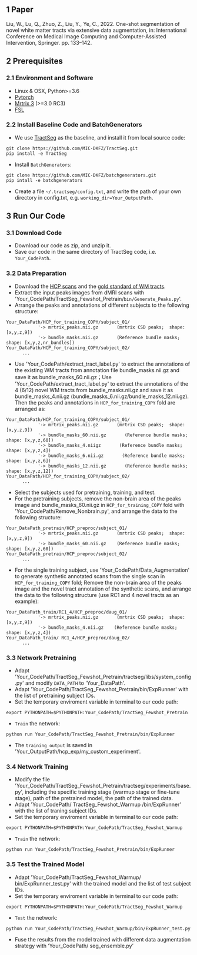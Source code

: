 ## 1 Paper
Liu, W., Lu, Q., Zhuo, Z., Liu, Y., Ye, C., 2022. One-shot segmentation of novel white matter tracts via extensive data augmentation, in: International Conference on Medical Image Computing and Computer-Assisted Intervention, Springer. pp. 133–142.


## 2 Prerequisites
### 2.1 Environment and Software
* Linux & OSX, Python>=3.6
* [Pytorch](https://pytorch.org/)
* [Mrtrix 3](https://mrtrix.readthedocs.io/en/latest/installation/build_from_source.html) (>=3.0 RC3)
* [FSL](https://fsl.fmrib.ox.ac.uk/fsl/fslwiki/FslInstallation) 
### 2.2 Install Baseline Code and BatchGenerators
* We use [TractSeg](https://github.com/MIC-DKFZ/TractSeg/) as the baseline, and install it from local source code:
```
git clone https://github.com/MIC-DKFZ/TractSeg.git
pip install -e TractSeg
```
* Install `BatchGenerators`:
```
git clone https://github.com/MIC-DKFZ/batchgenerators.git
pip intall -e batchgenerators
```
* Create a file `~/.tractseg/config.txt`, and write the path of your own directory in config.txt, e.g. `working_dir=Your_OutputPath`.


## 3 Run Our Code
### 3.1 Download Code
* Download our code as zip, and unzip it.
* Save our code in the same directory of TractSeg code, i.e. `Your_CodePath`.
### 3.2 Data Preparation
* Download the [HCP scans](https://db.humanconnectome.org) and the [gold standard of WM tracts](https://db.humanconnectome.org).
* Extract the input peaks images from dMRI scans with 'Your_CodePath/TractSeg_Fewshot_Pretrain/`bin/Generate_Peaks.py`'.
* Arrange the peaks and annotations of different subjects to the following structure:
```
Your_DataPath/HCP_for_training_COPY/subject_01/
            '-> mrtrix_peaks.nii.gz       (mrtrix CSD peaks;  shape: [x,y,z,9])
            '-> bundle_masks.nii.gz       (Reference bundle masks; shape: [x,y,z,nr_bundles])
Your_DataPath/HCP_for_training_COPY/subject_02/
      ...
```
* Use 'Your_CodePath/extract_tract_label.py' to extract the annotations of the existing WM tracts from annotation file bundle_masks.nii.gz and save it as bundle_masks_60.nii.gz；Use 'Your_CodePath/extract_tract_label.py' to extract the annotations of the 4 (6/12) novel WM tracts from bundle_masks.nii.gz and save it as bundle_masks_4.nii.gz (bundle_masks_6.nii.gz/bundle_masks_12.nii.gz). Then the peaks and annotations in `HCP_for_training_COPY` fold are arranged as:
```
Your_DataPath/HCP_for_training_COPY/subject_01/
            '-> mrtrix_peaks.nii.gz       (mrtrix CSD peaks;  shape: [x,y,z,9])
            '-> bundle_masks_60.nii.gz       (Reference bundle masks; shape: [x,y,z,60])
            '-> bundle_masks_4.niigz       (Reference bundle masks; shape: [x,y,z,4])
            '-> bundle_masks_6.nii.gz       (Reference bundle masks; shape: [x,y,z,6])
            '-> bundle_masks_12.nii.gz       (Reference bundle masks; shape: [x,y,z,12])
Your_DataPath/HCP_for_training_COPY/subject_02/
      ...
```
*  Select the subjects used for pretraining, training, and test.
* For the pretraining subjects, remove the non-brain area of the peaks image and bundle_masks_60.nii.gz in `HCP_for_training_COPY` fold with 'Your_CodePath/Remove_Nonbrain.py', and arrange the data to the following structure:
```
Your_DataPath_pretrain/HCP_preproc/subject_01/
            '-> mrtrix_peaks.nii.gz       (mrtrix CSD peaks;  shape: [x,y,z,9])
            '-> bundle_masks_60.nii.gz    (Reference bundle masks;  shape: [x,y,z,60])
Your_DataPath_pretrain/HCP_preproc/subject_02/
      ...
```
* For the single training subject, use 'Your_CodePath/Data_Augmentation' to generate synthetic annotated scans from the single scan in `HCP_for_training_COPY` fold; Remove the non-brain area of the peaks image and the novel tract annotation of the synthetic scans, and arrange the data to the following structure (use RC1 and 4 novel tracts as an example):
```
Your_DataPath_train/RC1_4/HCP_preproc/daug_01/
            '-> mrtrix_peaks.nii.gz       (mrtrix CSD peaks;  shape: [x,y,z,9])
            '-> bundle_masks_4.nii.gz    (Reference bundle masks;  shape: [x,y,z,4])
Your_DataPath_train/ RC1_4/HCP_preproc/daug_02/
      ...
```
### 3.3 Network Pretraining
* Adapt 'Your_CodePath/TractSeg_Fewshot_Pretrain/tractseg/libs/system_config.py' and modify `DATA_PATH` to 'Your_DataPath'.
* Adapt 'Your_CodePath/TractSeg_Fewshot_Pretrain/bin/ExpRunner' with the list of pretraining subject IDs.
* Set the temporary enviroment variable in terminal to our code path:
```
export PYTHONPATH=$PYTHONPATH:Your_CodePath/TractSeg_Fewshot_Pretrain
```
* `Train` the network:
```
python run Your_CodePath/TractSeg_Fewshot_Pretrain/bin/ExpRunner
```
* The `training output` is saved in 'Your_OutputPath/hcp_exp/my_custom_experiment'.
### 3.4 Network Training
* Modify the file 'Your_CodePath/TractSeg_Fewshot_Pretrain/tractseg/experiments/base.py', including the specific training stage (warmup stage or fine-tune stage), path of the pretrained model, the path of the trained data.
* Adapt 'Your_CodePath/ TractSeg_Fewshot_Warmup /bin/ExpRunner' with the list of traning subject IDs.
* Set the temporary enviroment variable in terminal to our code path:
```
export PYTHONPATH=$PYTHONPATH:Your_CodePath/TractSeg_Fewshot_Warmup
```
* `Train` the network:
```
python run Your_CodePath/TractSeg_Fewshot_Pretrain/bin/ExpRunner
```
### 3.5 Test the Trained Model
* Adapt 'Your_CodePath/TractSeg_Fewshot_Warmup/ bin/ExpRunner_test.py' with the trained model and the list of test subject IDs.
* Set the temporary enviroment variable in terminal to our code path:
```
export PYTHONPATH=$PYTHONPATH:Your_CodePath/TractSeg_Fewshot_Warmup
```
* `Test` the network:
```
python run Your_CodePath/TractSeg_Fewshot_Warmup/bin/ExpRunner_test.py
```
* Fuse the results from the model trained with different data augmentation strategy with ‘Your_CodePath/ seg_ensemble.py’
